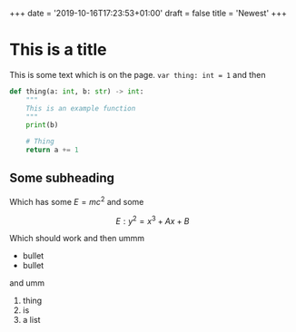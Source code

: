 +++
date = '2019-10-16T17:23:53+01:00'
draft = false
title = 'Newest'
+++

# This is a title

This is some text which is on the page. `var thing: int = 1` and then

```py
def thing(a: int, b: str) -> int:
    """
    This is an example function
    """
    print(b)

    # Thing
    return a += 1
```

## Some subheading

Which has some $E = mc^2$ and some

$$
E: y^2 = x^3 + Ax + B
$$

Which should work and then ummm

- bullet
- bullet

and umm

1. thing
2. is
3. a list
